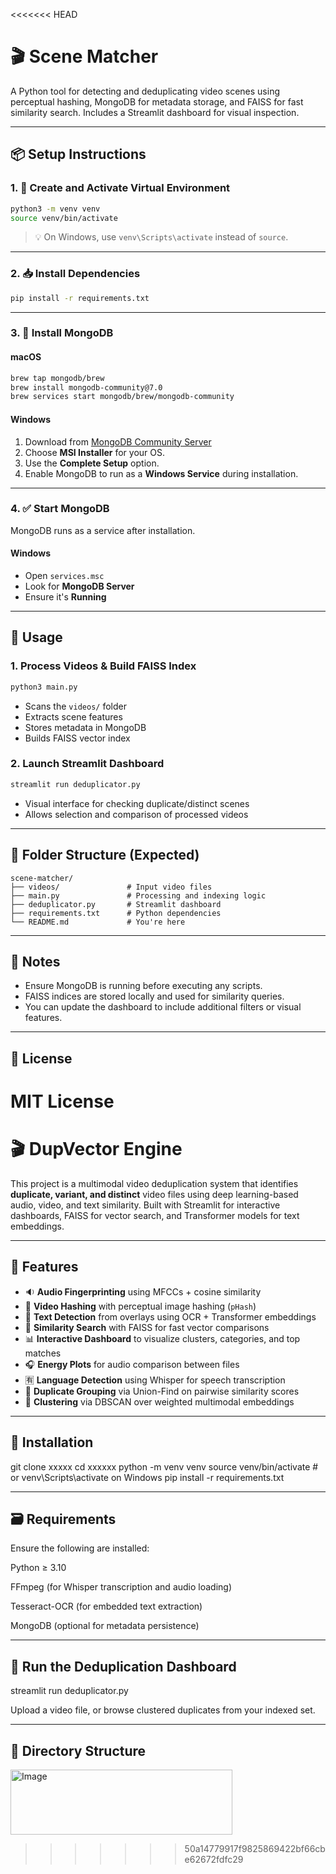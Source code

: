 <<<<<<< HEAD
# 🎬 Scene Matcher

A Python tool for detecting and deduplicating video scenes using perceptual hashing, MongoDB for metadata storage, and FAISS for fast similarity search. Includes a Streamlit dashboard for visual inspection.

---

## 📦 Setup Instructions

### 1. 🔧 Create and Activate Virtual Environment

```bash
python3 -m venv venv
source venv/bin/activate
```

> 💡 On Windows, use `venv\Scripts\activate` instead of `source`.

---

### 2. 📥 Install Dependencies

```bash
pip install -r requirements.txt
```

---

### 3. 🍃 Install MongoDB

#### macOS

```bash
brew tap mongodb/brew
brew install mongodb-community@7.0
brew services start mongodb/brew/mongodb-community
```

#### Windows

1. Download from [MongoDB Community Server](https://www.mongodb.com/try/download/community)
2. Choose **MSI Installer** for your OS.
3. Use the **Complete Setup** option.
4. Enable MongoDB to run as a **Windows Service** during installation.

---

### 4. ✅ Start MongoDB

MongoDB runs as a service after installation.

#### Windows
- Open `services.msc`
- Look for **MongoDB Server**
- Ensure it's **Running**

---

## 🚀 Usage

### 1. Process Videos & Build FAISS Index

```bash
python3 main.py
```

- Scans the `videos/` folder
- Extracts scene features
- Stores metadata in MongoDB
- Builds FAISS vector index

### 2. Launch Streamlit Dashboard

```bash
streamlit run deduplicator.py
```

- Visual interface for checking duplicate/distinct scenes
- Allows selection and comparison of processed videos

---

## 📁 Folder Structure (Expected)

```
scene-matcher/
├── videos/               # Input video files
├── main.py               # Processing and indexing logic
├── deduplicator.py       # Streamlit dashboard
├── requirements.txt      # Python dependencies
└── README.md             # You're here
```

---

## 🧠 Notes

- Ensure MongoDB is running before executing any scripts.
- FAISS indices are stored locally and used for similarity queries.
- You can update the dashboard to include additional filters or visual features.

---

## 📃 License

MIT License
=======

# 🎬 DupVector Engine

This project is a multimodal video deduplication system that identifies **duplicate, variant, and distinct** video files using deep learning-based audio, video, and text similarity. Built with Streamlit for interactive dashboards, FAISS for vector search, and Transformer models for text embeddings.

---

## 🧠 Features

- 🔉 **Audio Fingerprinting** using MFCCs + cosine similarity
- 🎥 **Video Hashing** with perceptual image hashing (`pHash`)
- 📝 **Text Detection** from overlays using OCR + Transformer embeddings
- 🤖 **Similarity Search** with FAISS for fast vector comparisons
- 📊 **Interactive Dashboard** to visualize clusters, categories, and top matches
- 🎧 **Energy Plots** for audio comparison between files
- 🈶 **Language Detection** using Whisper for speech transcription
- 📂 **Duplicate Grouping** via Union-Find on pairwise similarity scores
- 🧮 **Clustering** via DBSCAN over weighted multimodal embeddings

---

## 🚀 Installation

git clone xxxxx
cd xxxxxx
python -m venv venv
source venv/bin/activate      # or venv\Scripts\activate on Windows
pip install -r requirements.txt


---

## 🗃️ Requirements

Ensure the following are installed:

Python ≥ 3.10

FFmpeg (for Whisper transcription and audio loading)

Tesseract-OCR (for embedded text extraction)

MongoDB (optional for metadata persistence)

---

## 🧪 Run the Deduplication Dashboard


streamlit run deduplicator.py

Upload a video file, or browse clustered duplicates from your indexed set.

---

## 📁 Directory Structure

<img width="355" height="104" alt="Image" src="https://github.com/user-attachments/assets/5c80fdfe-5b43-479d-ad39-683009868085" />

>>>>>>> 50a14779917f9825869422bf66cbe62672fdfc29
